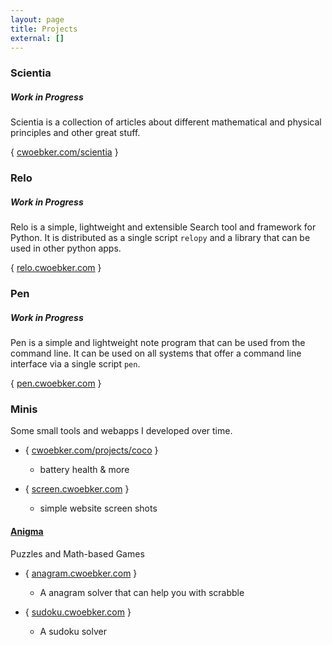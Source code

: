 ```yaml
---
layout: page
title: Projects
external: []
---
```


### Scientia

##### Work in Progress

Scientia is a collection of articles about different mathematical and physical principles and other great stuff.

{ [cwoebker.com/scientia](/scientia) }

### Relo

##### Work in Progress

Relo is a simple, lightweight and extensible Search tool and framework for Python. It is distributed as a
single script `relopy` and a library that can be used in other python apps.

{ [relo.cwoebker.com](http://relo.cwoebker.com) }

### Pen

##### Work in Progress

Pen is a simple and lightweight note program that can be used from the command line. It can be used on all systems that offer a command line interface via a single script `pen`.

{ [pen.cwoebker.com](http://pen.cwoebker.com) }

### Minis

Some small tools and webapps I developed over time.

- { [cwoebker.com/projects/coco](http://cwoebker.com/projects/coco) }
    - battery health & more

- { [screen.cwoebker.com](http://screen.cwoebker.com) }
    - simple website screen shots

#### [Anigma](http://anigma.cwoebker.com)

Puzzles and Math-based Games

- { [anagram.cwoebker.com](http://anagram.cwoebker.com) }
	- A anagram solver that can help you with scrabble

- { [sudoku.cwoebker.com](http://sudoku.cwoebker.com) }
    - A sudoku solver


